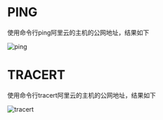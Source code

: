 # PING

使用命令行ping阿里云的主机的公网地址，结果如下

![ping](https://github.com/kusur1/Network-and-Distributed-Computation-Homework/blob/master/Images/ping.png)

# TRACERT

使用命令行tracert阿里云的主机的公网地址，结果如下

![tracert](https://github.com/kusur1/Network-and-Distributed-Computation-Homework/blob/master/Images/tracert.png)
